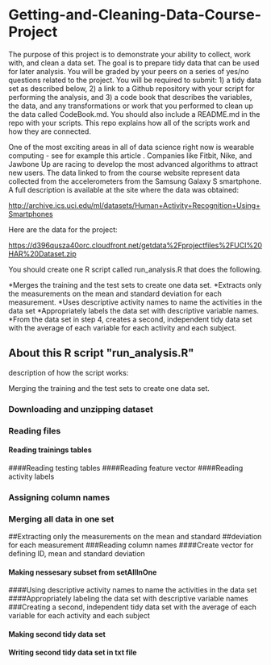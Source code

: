 # Getting-and-Cleaning-Data-Course-Project
The purpose of this project is to demonstrate your ability to collect, work with, and clean a data set. The goal is to prepare tidy data that can be used for later analysis. You will be graded by your peers on a series of yes/no questions related to the project. You will be required to submit: 1) a tidy data set as described below, 2) a link to a Github repository with your script for performing the analysis, and 3) a code book that describes the variables, the data, and any transformations or work that you performed to clean up the data called CodeBook.md. You should also include a README.md in the repo with your scripts. This repo explains how all of the scripts work and how they are connected.

One of the most exciting areas in all of data science right now is wearable computing - see for example this article . Companies like Fitbit, Nike, and Jawbone Up are racing to develop the most advanced algorithms to attract new users. The data linked to from the course website represent data collected from the accelerometers from the Samsung Galaxy S smartphone. A full description is available at the site where the data was obtained:

http://archive.ics.uci.edu/ml/datasets/Human+Activity+Recognition+Using+Smartphones

Here are the data for the project:

https://d396qusza40orc.cloudfront.net/getdata%2Fprojectfiles%2FUCI%20HAR%20Dataset.zip

You should create one R script called run_analysis.R that does the following.

*Merges the training and the test sets to create one data set.
*Extracts only the measurements on the mean and standard deviation for each measurement.
*Uses descriptive activity names to name the activities in the data set
*Appropriately labels the data set with descriptive variable names.
*From the data set in step 4, creates a second, independent tidy data set with the average of each variable for each activity and each subject.

## About this R script "run_analysis.R"

description of how the script works:

Merging the training and the test sets to create one data set.
### Downloading and unzipping dataset
### Reading files
#### Reading trainings tables
####Reading testing tables
####Reading feature vector
####Reading activity labels
### Assigning column names
### Merging all data in one set
##Extracting only the measurements on the mean and standard ##deviation for each measurement
 ###Reading column names
####Create vector for defining ID, mean and standard deviation
#### Making nessesary subset from setAllInOne
####Using descriptive activity names to name the activities in the data set
####Appropriately labeling the data set with descriptive variable names
###Creating a second, independent tidy data set with the average of each variable for each activity and each subject
#### Making second tidy data set
#### Writing second tidy data set in txt file
